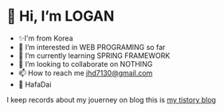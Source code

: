  # 👋 Hi, I’m LOGAN
- ✨I'm from Korea
- 👀 I’m interested in WEB PROGRAMING so far
- 🌱 I’m currently learning SPRING FRAMEWORK
- 💞️ I’m looking to collaborate on NOTHING
- 📫 How to reach me jhd7130@gmail.com
- 🤙 HafaDai


I keep records about my jouerney on blog
this is [my tistory blog](https://beinghonest.tistory.com/)


<!---
jhd7130/jhd7130 is a ✨ special ✨ repository because its `README.md` (this file) appears on your GitHub profile.
You can click the Preview link to take a look at your changes.
--->
